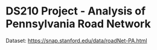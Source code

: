 # DS210 Project - Analysis of Pennsylvania Road Network

Dataset: https://snap.stanford.edu/data/roadNet-PA.html



